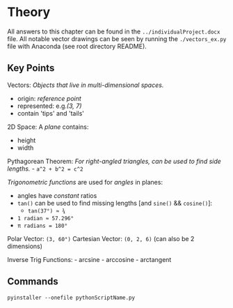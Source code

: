 # Theory
All answers to this chapter can be found in the `../individualProject.docx` file.
All notable vector drawings can be seen by running the `./vectors_ex.py` file with Anaconda (see root directory README).

## Key Points
Vectors: *Objects that live in multi-dimensional spaces.*
- origin: *reference point*
- represented: e.g.*(3, 7)*
- contain 'tips' and 'tails'

2D Space: A *plane* contains:
- height
- width

Pythagorean Theorem: *For right-angled triangles, can be used to find side lengths.*
    - `a^2 + b^2 = c^2`

*Trigonometric functions* are used for *angles* in planes:
- angles have *constant* ratios
- `tan()` can be used to find missing lengths [and `sine()` && `cosine()`]:
  - `tan(37°) ≈ ¾`
- `1 radian ≈ 57.296°`
- `π radians = 180°`

Polar Vector: `(3, 60°)`
Cartesian Vector: `(0, 2, 6)` (can also be 2 dimensions)

Inverse Trig Functions:
    - arcsine
    - arccosine
    - arctangent

## Commands
`pyinstaller --onefile pythonScriptName.py`
